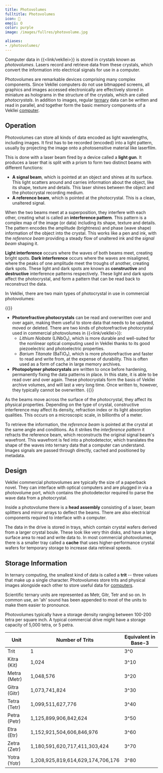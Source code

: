```yaml
---
title: Photovolumes
fulltitle: Photovolumes
icon: 💾
emoji: O
color: purple
image: /images/fullres/photovolume.jpg

aliases:
- /photovolumes/
---
```

Computer data in {{<link/vekllei>}} is stored in crystals known as *photovolumes*. Lasers record and retrieve data from these crystals, which convert the information into electrical signals for use in a computer.

Photovolumes are remarkable devices comprising many complex components. Since Vekllei computers do not use bitmapped screens, all graphics and images accessed electronically are effectively stored in miniature as holograms in the structure of the crystals, which are called *photocrystals*. In addition to images, regular [ternary](/factbook/society/technology/computers/#ternary-logic-systems/) data can be written and read in parallel, and together form the basic memory components of a Vekllei [computer](/computers/).

## Operation

Photovolumes can store all kinds of data encoded as light wavelengths, including images. It first has to be recorded (encoded) into a light pattern, usually by projecting the image onto a photosensitive material like laserfilm.

This is done with a laser beam fired by a device called a **light gun**. It produces a laser that is split with a prism to form two distinct beams with different functions:

* **A signal beam**, which is pointed at an object and shines at its surface. This light scatters around and carries information about the object, like its shape, texture and details. This laser shines between the object and the photocrystal recording medium.
* **A reference beam**, which is pointed at the photocrystal. This is a clean, unaltered signal.

When the two beams meet at a superposition, they interfere with each other, creating what is called an **interference pattern**. This pattern is a complex map of the image (or data) including its shape, texture and details. The pattern encodes the amplitude (brightness) and phase (wave shape) information of the object into the crystal. This works like a pen and ink, with the *reference beam* providing a steady flow of unaltered ink and the *signal beam* shaping it.

**Light interference** occurs where the waves of both beams meet, creating bright spots. **Dark interference** occurs where the waves are misaligned, where the peaks of one amplitude meet the troughs of another, creating dark spots. These light and dark spots are known as **constructive** and **destructive** interference patterns respectively. These light and dark spots affect the photocrystal, and form a pattern that can be read back to reconstruct the data.

In Vekllei, there are two main types of photocrystal in use in commercial photovolumes:

{{<note>}}
* **Photorefractive photocrystals** can be read and overwritten over and over again, making them useful to store data that needs to be updated, moved or deleted. There are two kinds of photorefractive photocrystal used in commercial photovolumes in {{<link/vekllei>}}:
	* *Lithium Niobate* (LiNbO₃), which is more durable and well-suited for the nonlinear optical computing used in Vekllei thanks to its good piezoelectric and photoelectric properties.
	* *Barium Titanate* (BaTiO₃), which is more photorefractive and faster to read and write from, at the expense of durability. This is often used as a form of cache in large memory archives.
* **Photopolymer photocrystals** are written to once before hardening, permanently fixing the data patterns in place. In this state, it is able to be read over and over again. These photocrystals form the basis of Vekllei archive volumes, and will last a very long time. Once written to, however, they typically cannot be overwritten.
{{</note>}}

As the beams move across the surface of the photocrystal, they affect its physical properties. Depending on the type of crystal, constructive interference may affect its density, refraction index or its light absorption qualities. This occurs on a microscopic scale, in billionths of a meter.

To retrieve the information, the *reference beam* is pointed at the crystal at the same angle and conditions. As it strikes the *interference pattern* it refracts the reference beam, which reconstructs the original signal beam's wavefront. This wavefront is fed into a photodetector, which translates the shape of the waves into ternary data that a computer can understand. Images signals are passed through directly, cached and positioned by metadata.

## Design

Vekllei commercial photovolumes are typically the size of a paperback novel. They can interface with optical computers and are plugged in via a photovolume port, which contains the photodetector required to parse the wave data from a photocrystal.

Inside a photovolume there is a **head assembly** consisting of a laser, beam splitters and mirror arrays to deflect the beams. There are also electrical components required to interface with a computer.

The data in the drive is stored in trays, which contain crystal wafers derived from a larger crystal boule. These look like very thin disks, and have a large surface area to read and write data to. In most commercial photovolumes, there is a smaller tray called a **cache** that uses higher-performance crystal wafers for temporary storage to increase data retrieval speeds.

## Storage Information

In ternary computing, the smallest kind of data is called a **trit** -- three values that make up a single character. Photovolumes store trits and physical images alongside each other to store useful data for [computers](/computers/).

Scientific ternary units are represented as Metr, Gitr, Tetr and so on. In common use, an 'ah' sound has been appended to most of the units to make them easier to pronounce.

Photovolumes typically have a storage density ranging between 100-200 tetra per square inch. A typical commercial drive might have a storage capacity of 5,000 tetra, or 5 petra.

| Unit                   | Number of Trits               | Equivalent in Base-3       |
|------------------------|-------------------------------|----------------------------|
| Trit                   | 1                             | 3^0                        |
| Kitra (Kit) | 1,024                         | 3^10                       |
| Metra (Metr)| 1,048,576                     | 3^20                       |
| Gitra (Gitr)| 1,073,741,824                 | 3^30                       |
| Tetra (Tetr)| 1,099,511,627,776             | 3^40                       |
| Petra (Petr)| 1,125,899,906,842,624         | 3^50                       |
| Etra (Etr)  | 1,152,921,504,606,846,976     | 3^60                       |
| Zetra (Zetr)| 1,180,591,620,717,411,303,424 | 3^70                       |
| Yotra (Yotr)| 1,208,925,819,614,629,174,706,176 | 3^80                  |


